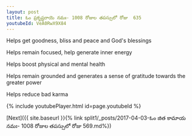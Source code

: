 ```yaml
---
layout: post
title: ఓం ప్రకృష్టరాయె నమః- 1008 రోజుల తపస్సులో రోజు  635
youtubeId: VeA0RwX9X84
---
```

 
 
Helps get goodness, bliss and peace and God's blessings
 
Helps remain focused, help generate inner energy 
 
Helps boost physical and mental health 
 
Helps remain grounded and generates a sense of gratitude towards the greater power 
 
Helps reduce bad karma
 
 
 
 


{% include youtubePlayer.html id=page.youtubeId %}
 
[Next]({{ site.baseurl }}{% link  split1/_posts/2017-04-03-ఓం జిత కామాయ నమః- 1008 రోజుల తపస్సులో రోజు  569.md%})
 
